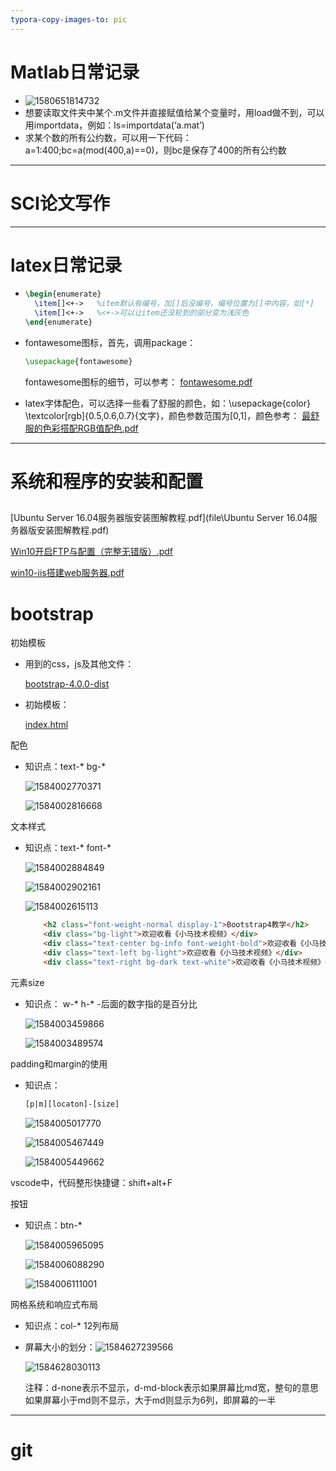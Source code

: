 ```yaml
---
typora-copy-images-to: pic
---
```


# Matlab日常记录

- ![1580651814732](pic/1580651814732.png)
- 想要读取文件夹中某个.m文件并直接赋值给某个变量时，用load做不到，可以用importdata，例如：ls=importdata(‘a.mat’)
- 求某个数的所有公约数，可以用一下代码：a=1:400;bc=a(mod(400,a)==0)，则bc是保存了400的所有公约数



---

# SCI论文写作

















---

# latex日常记录

- ```latex
  \begin{enumerate}
  	\item[]<+->   %item默认有编号，加[]后没编号，编号位置为[]中内容，如[*]
  	\item[]<+->   %<+->可以让item还没轮到的部分变为浅灰色
  \end{enumerate}
  ```

- fontawesome图标，首先，调用package：

  ```latex
  \usepackage{fontawesome}
  ```

  fontawesome图标的细节，可以参考： [fontawesome.pdf](file\fontawesome.pdf) 

- latex字体配色，可以选择一些看了舒服的颜色，如：\usepackage{color} \textcolor[rgb]{0.5,0.6,0.7}{文字}，颜色参数范围为[0,1]，颜色参考： [最舒服的色彩搭配RGB值配色.pdf](file\最舒服的色彩搭配RGB值配色.pdf) 











---

# 系统和程序的安装和配置

## 

 [Ubuntu Server 16.04服务器版安装图解教程.pdf](file\Ubuntu Server 16.04服务器版安装图解教程.pdf) 

 [Win10开启FTP与配置（完整无错版）.pdf](file\Win10开启FTP与配置（完整无错版）.pdf) 

 [win10-iis搭建web服务器.pdf](file\win10-iis搭建web服务器.pdf) 

















































# bootstrap

初始模板

- 用到的css，js及其他文件：

  [bootstrap-4.0.0-dist](file/learn-bootstrap/bootstrap-4.0.0-dist)

- 初始模板：

   [index.html](file\learn-bootstrap\index.html) 

配色

- 知识点：text-*  bg-*

  ![1584002770371](pic/1584002770371.png)

  ![1584002816668](pic/1584002816668.png)

文本样式

- 知识点：text-*  font-*

  ![1584002884849](pic/1584002884849.png)
  
  ![1584002902161](pic/1584002902161.png)
  
  ![1584002615113](pic/1584002615113.png)
  ```html
      <h2 class="font-weight-normal display-1">Bootstrap4教学</h2>
      <div class="bg-light">欢迎收看《小马技术视频》</div>
      <div class="text-center bg-info font-weight-bold">欢迎收看《小马技术视频》</div>
      <div class="text-left bg-light">欢迎收看《小马技术视频》</div>
      <div class="text-right bg-dark text-white">欢迎收看《小马技术视频》</div>
  ```

元素size

- 知识点： w-*  h-*      -后面的数字指的是百分比

  ![1584003459866](pic/1584003459866.png)

  ![1584003489574](pic/1584003489574.png)

padding和margin的使用

- 知识点：

  ```html
  [p|m][locaton]-[size]
  ```

  ![1584005017770](pic/1584005017770.png)

  ![1584005467449](pic/1584005467449.png)

  ![1584005449662](pic/1584005449662.png)

vscode中，代码整形快捷键：shift+alt+F

按钮

- 知识点：btn-* 

  ![1584005965095](pic/1584005965095.png)

  ![1584006088290](pic/1584006088290.png)

  ![1584006111001](pic/1584006111001.png)

网格系统和响应式布局

- 知识点：col-*    12列布局

- 屏幕大小的划分：![1584627239566](pic/1584627239566.png)

  ![1584628030113](pic/1584628030113.png)

  注释：d-none表示不显示，d-md-block表示如果屏幕比md宽，整句的意思如果屏幕小于md则不显示，大于md则显示为6列，即屏幕的一半









---

# git



















